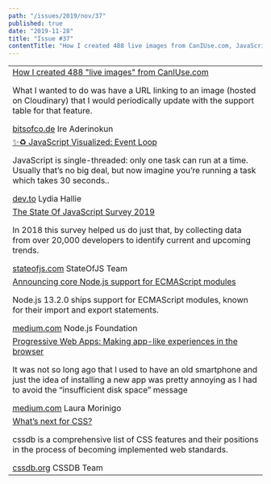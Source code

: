 ```yaml
---
path: "/issues/2019/nov/37"
published: true
date: "2019-11-28"
title: "Issue #37"
contentTitle: "How I created 488 live images from CanIUse.com, JavaScript Visualized: Event Loop, The State Of JavaScript Survey 2019 and ..."
---
```

<center>
	<table align="center" border="0" cellspacing="0" width="100%" height="100%" cellpadding="0">
    <tbody>
				<tr>
					<td>
            <div class="issue__content">
              <a href="https://bitsofco.de/how-i-created-488-live-images/" target="_blank" rel="noopener noreferrer">
                <span class="issue__content-title">How I created 488 "live images" from CanIUse.com</span>
              </a>
							<p class="issue__content-desc">What I wanted to do was have a URL linking to an image (hosted on Cloudinary) that I would periodically update with the support table for that feature.</p>
							<div class="issue__content-info"><a href="https://bitsofco.de/how-i-created-488-live-images/" target="_blank" rel="noopener noreferrer">bitsofco.de</a> <span>Ire Aderinokun</span></div>
						</div>
					</td>
				</tr>
				<tr>
					<td>
            <div class="issue__content">
              <a href="https://dev.to/lydiahallie/javascript-visualized-event-loop-3dif" target="_blank" rel="noopener noreferrer">
                <span class="issue__content-title">✨♻️ JavaScript Visualized: Event Loop</span>
              </a>
							<p class="issue__content-desc">JavaScript is single-threaded: only one task can run at a time. Usually that’s no big deal, but now imagine you’re running a task which takes 30 seconds..</p>
							<div class="issue__content-info"><a href="https://dev.to/lydiahallie/javascript-visualized-event-loop-3dif" target="_blank" rel="noopener noreferrer">dev.to</a> <span>Lydia Hallie</span></div>
						</div>
					</td>
				</tr>
				<tr>
					<td>
            <div class="issue__content">
              <a href="https://stateofjs.com/" target="_blank" rel="noopener noreferrer">
                <span class="issue__content-title">The State Of JavaScript Survey 2019</span>
              </a>
							<p class="issue__content-desc">In 2018 this survey helped us do just that, by collecting data from over 20,000 developers to identify current and upcoming trends.</p>
							<div class="issue__content-info"><a href="https://stateofjs.com/" target="_blank" rel="noopener noreferrer">stateofjs.com</a> <span>StateOfJS Team</span></div>
						</div>
					</td>
				</tr>
				<tr>
					<td>
            <div class="issue__content">
              <a href="https://medium.com/@nodejs/announcing-core-node-js-support-for-ecmascript-modules-c5d6dc29b663" target="_blank" rel="noopener noreferrer">
                <span class="issue__content-title">Announcing core Node.js support for ECMAScript modules</span>
              </a>
							<p class="issue__content-desc">Node.js 13.2.0 ships support for ECMAScript modules, known for their import and export statements.</p>
							<div class="issue__content-info"><a href="https://medium.com/@nodejs/announcing-core-node-js-support-for-ecmascript-modules-c5d6dc29b663" target="_blank" rel="noopener noreferrer">medium.com</a> <span>Node.js Foundation</span></div>
						</div>
					</td>
				</tr>
				<tr>
					<td>
            <div class="issue__content">
              <a href="https://medium.com/samsung-internet-dev/progressive-web-apps-making-app-like-experiences-in-the-browser-a15bd388963b" target="_blank" rel="noopener noreferrer">
                <span class="issue__content-title">Progressive Web Apps: Making app-like experiences in the browser</span>
              </a>
							<p class="issue__content-desc">It was not so long ago that I used to have an old smartphone and just the idea of installing a new app was pretty annoying as I had to avoid the “insufficient disk space” message</p>
							<div class="issue__content-info"><a href="https://medium.com/samsung-internet-dev/progressive-web-apps-making-app-like-experiences-in-the-browser-a15bd388963b" target="_blank" rel="noopener noreferrer">medium.com</a> <span>Laura Morinigo</span></div>
						</div>
					</td>
				</tr>
				<tr>
					<td>
            <div class="issue__content">
              <a href="https://cssdb.org/" target="_blank" rel="noopener noreferrer">
                <span class="issue__content-title">What’s next for CSS?</span>
              </a>
							<p class="issue__content-desc">cssdb is a comprehensive list of CSS features and their positions in the process of becoming implemented web standards.</p>
							<div class="issue__content-info"><a href="https://cssdb.org/" target="_blank" rel="noopener noreferrer">cssdb.org</a> <span>CSSDB Team</span></div>
						</div>
					</td>
				</tr></tbody>
  </table>
</center>
